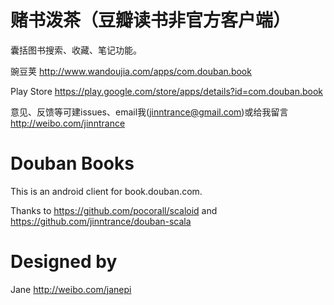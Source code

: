 赌书泼茶（豆瓣读书非官方客户端）
=============

囊括图书搜索、收藏、笔记功能。

豌豆荚 http://www.wandoujia.com/apps/com.douban.book

Play Store https://play.google.com/store/apps/details?id=com.douban.book

意见、反馈等可建issues、email我(jinntrance@gmail.com)或给我留言 http://weibo.com/jinntrance

Douban Books
=============

This is an android client for book.douban.com.

Thanks to https://github.com/pocorall/scaloid and https://github.com/jinntrance/douban-scala

Designed by
============= 
Jane http://weibo.com/janepi
